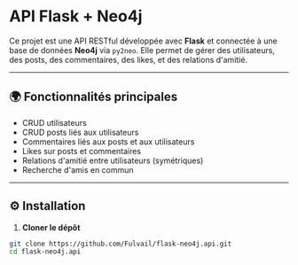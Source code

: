 # API Flask + Neo4j

Ce projet est une API RESTful développée avec **Flask** et connectée à une base de données **Neo4j** via `py2neo`. Elle permet de gérer des utilisateurs, des posts, des commentaires, des likes, et des relations d'amitié.

---

## 🌍 Fonctionnalités principales

- CRUD utilisateurs
- CRUD posts liés aux utilisateurs
- Commentaires liés aux posts et aux utilisateurs
- Likes sur posts et commentaires
- Relations d'amitié entre utilisateurs (symétriques)
- Recherche d'amis en commun

---

## ⚙️ Installation

1. **Cloner le dépôt**

```bash
git clone https://github.com/Fulvail/flask-neo4j.api.git
cd flask-neo4j.api
